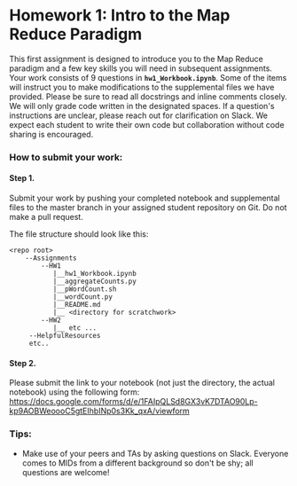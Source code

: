 # Homework 1: Intro to the Map Reduce Paradigm

This first assignment is designed to introduce you to the Map Reduce paradigm and a few key skills you will need in subsequent assignments. Your work consists of 9 questions in **`hw1_Workbook.ipynb`**. Some of the items will instruct you to make modifications to the supplemental files we have provided. Please be sure to read all docstrings and inline comments closely. We will only grade code written in the designated spaces. If a question's instructions are unclear, please reach out for clarification on Slack. We expect each student to write their own code but collaboration without code sharing is encouraged.

### How to submit your work:
#### Step 1.
Submit your work by pushing your completed notebook and supplemental files to the master branch in your assigned student repository on Git. Do not make a pull request.    

The file structure should look like this:
```
<repo root>
    --Assignments
        --HW1
           |__hw1_Workbook.ipynb
           |__aggregateCounts.py
           |__pWordCount.sh
           |__wordCount.py
           |__README.md
           |__ <directory for scratchwork>
        --HW2
           |__ etc ...
     --HelpfulResources
     etc..
```
#### Step 2.
Please submit the link to your notebook (not just the directory, the actual notebook) using the following form:
https://docs.google.com/forms/d/e/1FAIpQLSd8GX3vK7DTAO90Lp-kp9AOBWeoooC5gtEIhbINp0s3Kk_qxA/viewform

### Tips:
* Make use of your peers and TAs by asking questions on Slack. Everyone comes to MIDs from a different background so don't be shy; all questions are welcome!
